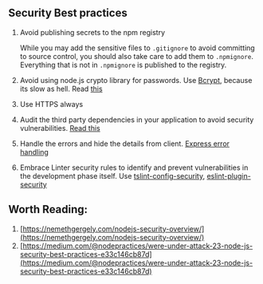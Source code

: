 ## Security Best practices

1. Avoid publishing secrets to the npm registry

    While you may add the sensitive files to `.gitignore` to avoid committing to source control, you should also take care to add them to `.npmignore`. Everything that is not in `.npmignore` is published to the registry. 

2. Avoid using node.js crypto library for passwords. Use [Bcrypt](https://www.npmjs.com/package/bcrypt), because its slow as hell. Read [this](https://codahale.com/how-to-safely-store-a-password/)

3. Use HTTPS always

4. Audit the third party dependencies in your application to avoid security vulnerabilities. [Read this](https://docs.npmjs.com/auditing-package-dependencies-for-security-vulnerabilities)

5. Handle the errors and hide the details from client. [Express error handling](https://expressjs.com/en/guide/error-handling.html)

6. Embrace Linter security rules to identify and prevent vulnerabilities in the development phase itself. Use [tslint-config-security](https://www.npmjs.com/package/tslint-config-security), [eslint-plugin-security](https://github.com/nodesecurity/eslint-plugin-security)


## Worth Reading:
1. [https://nemethgergely.com/nodejs-security-overview/](https://nemethgergely.com/nodejs-security-overview/)
2. [https://medium.com/@nodepractices/were-under-attack-23-node-js-security-best-practices-e33c146cb87d](https://medium.com/@nodepractices/were-under-attack-23-node-js-security-best-practices-e33c146cb87d)
